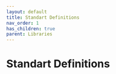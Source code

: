 ```yaml
---
layout: default
title: Standart Definitions
nav_order: 1
has_children: true
parent: Libraries
---
```

# Standart Definitions
